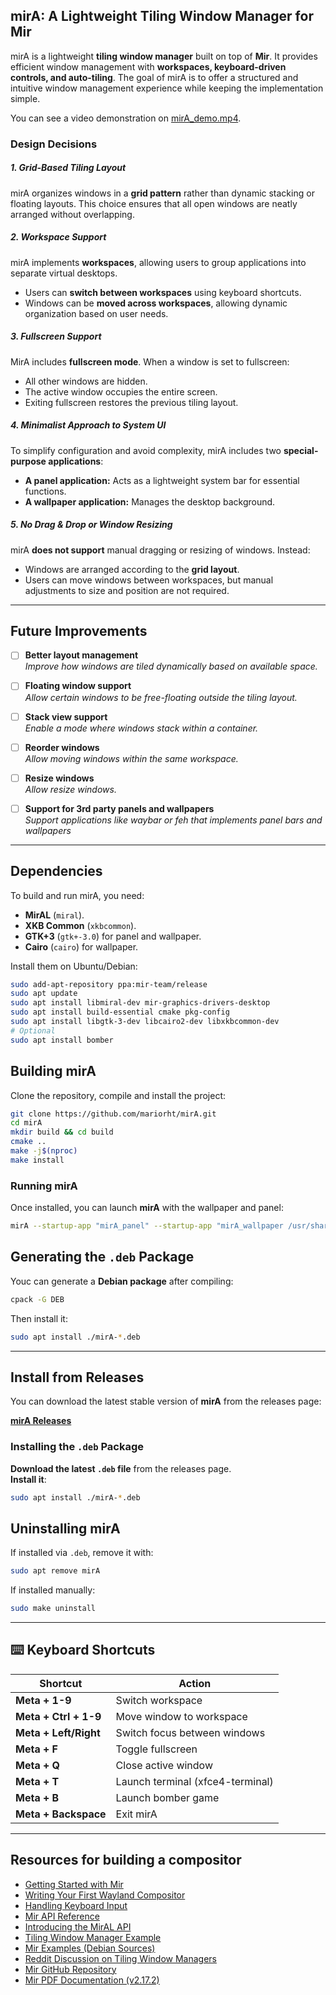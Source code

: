 ## **mirA: A Lightweight Tiling Window Manager for Mir**

mirA is a lightweight **tiling window manager** built on top of **Mir**. It provides efficient window management with **workspaces, keyboard-driven controls, and auto-tiling**. The goal of mirA is to offer a structured and intuitive window management experience while keeping the implementation simple.

You can see a video demonstration on [mirA_demo.mp4](mirA_demo.mp4).

### **Design Decisions**

##### **1. Grid-Based Tiling Layout**
mirA organizes windows in a **grid pattern** rather than dynamic stacking or floating layouts. This choice ensures that all open windows are neatly arranged without overlapping.

##### **2. Workspace Support**
mirA implements **workspaces**, allowing users to group applications into separate virtual desktops.
- Users can **switch between workspaces** using keyboard shortcuts.
- Windows can be **moved across workspaces**, allowing dynamic organization based on user needs.

##### **3. Fullscreen Support**
MirA includes **fullscreen mode**. When a window is set to fullscreen:
- All other windows are hidden.
- The active window occupies the entire screen.
- Exiting fullscreen restores the previous tiling layout.

##### **4. Minimalist Approach to System UI**
To simplify configuration and avoid complexity, mirA includes two **special-purpose applications**:
- **A panel application:** Acts as a lightweight system bar for essential functions.
- **A wallpaper application:** Manages the desktop background.

##### **5. No Drag & Drop or Window Resizing**
mirA **does not support** manual dragging or resizing of windows. Instead:
- Windows are arranged according to the **grid layout**.
- Users can move windows between workspaces, but manual adjustments to size and position are not required.

---

## **Future Improvements**
- [ ] **Better layout management**  
  _Improve how windows are tiled dynamically based on available space._
- [ ] **Floating window support**  
  _Allow certain windows to be free-floating outside the tiling layout._
- [ ] **Stack view support**  
  _Enable a mode where windows stack within a container._
- [ ] **Reorder windows**  
  _Allow moving windows within the same workspace._
- [ ] **Resize windows**  
  _Allow resize windows._
- [ ] **Support for 3rd party panels and wallpapers**  
  _Support applications like waybar or feh that implements panel bars and wallpapers_


---

## **Dependencies**
To build and run mirA, you need:
- **MirAL** (`miral`).
- **XKB Common** (`xkbcommon`).
- **GTK+3** (`gtk+-3.0`) for panel and wallpaper.
- **Cairo** (`cairo`) for wallpaper.

Install them on Ubuntu/Debian:
```sh
sudo add-apt-repository ppa:mir-team/release
sudo apt update
sudo apt install libmiral-dev mir-graphics-drivers-desktop
sudo apt install build-essential cmake pkg-config
sudo apt install libgtk-3-dev libcairo2-dev libxkbcommon-dev 
# Optional
sudo apt install bomber
```

## **Building mirA**
Clone the repository, compile and install the project:
```sh
git clone https://github.com/mariorht/mirA.git
cd mirA
mkdir build && cd build
cmake ..
make -j$(nproc)
make install
```

### **Running mirA**
Once installed, you can launch **mirA** with the wallpaper and panel:  
```sh
mirA --startup-app "mirA_panel" --startup-app "mirA_wallpaper /usr/share/mirA/assets/background.png"
```


## **Generating the `.deb` Package**
Youc can generate a **Debian package** after compiling:
```sh
cpack -G DEB
```
Then install it:
```sh
sudo apt install ./mirA-*.deb
```

---

## **Install from Releases**  

You can download the latest stable version of **mirA** from the releases page:  

**[mirA Releases](https://github.com/mariorht/mirA/releases)**  

### **Installing the `.deb` Package**  
 **Download the latest `.deb` file** from the releases page.  
 **Install it**:  
   ```sh
   sudo apt install ./mirA-*.deb
   ```

## Uninstalling mirA
If installed via `.deb`, remove it with:
```sh
sudo apt remove mirA
```
If installed manually:
```sh
sudo make uninstall
```


---

## ⌨️ Keyboard Shortcuts
| Shortcut | Action |
|----------|--------|
| **Meta + 1-9** | Switch workspace |
| **Meta + Ctrl + 1-9** | Move window to workspace |
| **Meta + Left/Right** | Switch focus between windows |
| **Meta + F** | Toggle fullscreen |
| **Meta + Q** | Close active window |
| **Meta + T** | Launch terminal (xfce4-terminal) |
| **Meta + B** | Launch bomber game |
| **Meta + Backspace** | Exit mirA |


---

## **Resources for building a compositor**
- [Getting Started with Mir](https://canonical-mir.readthedocs-hosted.com/stable/tutorial/getting-started-with-mir/)  
- [Writing Your First Wayland Compositor](https://canonical-mir.readthedocs-hosted.com/stable/tutorial/write-your-first-wayland-compositor/)  
- [Handling Keyboard Input](https://canonical-mir.readthedocs-hosted.com/stable/how-to/how-to-handle-keyboard-input/)  
- [Mir API Reference](https://canonical-mir.readthedocs-hosted.com/stable/api/library_root/#)  
- [Introducing the MirAL API](https://canonical-mir.readthedocs-hosted.com/stable/reference/introducing_the_miral_api/)  
- [Tiling Window Manager Example](https://canonical-mir.readthedocs-hosted.com/v2.18.3/api/program_listing_file_examples_example-server-lib_tiling_window_manager.h/)  
- [Mir Examples (Debian Sources)](https://sources.debian.org/src/mir/1.8.0%2Bdfsg1-18/examples/)  
- [Reddit Discussion on Tiling Window Managers](https://www.reddit.com/r/linux/comments/5t9f7a/for_those_curious_about_tiling_window_managers/)  
- [Mir GitHub Repository](https://github.com/canonical/mir)  
- [Mir PDF Documentation (v2.17.2)](https://canonical-mir.readthedocs-hosted.com/_/downloads/en/v2.17.2/pdf/)  
